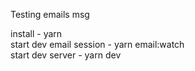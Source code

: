 Testing emails msg

install  - yarn \
start dev email session - yarn email:watch \
start dev server - yarn dev

